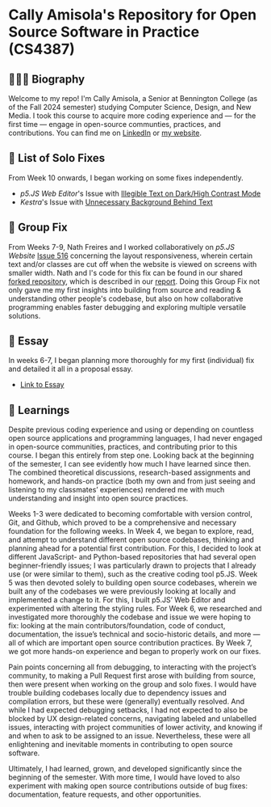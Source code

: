 # Cally Amisola's Repository for Open Source Software in Practice (CS4387)
## 👩🏻‍💻 Biography
Welcome to my repo! I'm Cally Amisola, a Senior at Bennington College (as of the Fall 2024 semester) studying Computer Science, Design, and New Media. I took this course to acquire more coding experience and — for the first time — engage in open-source communties, practices, and contributions. You can find me on [LinkedIn](https://www.linkedin.com/in/cally-amisola/) or [my website](https://www.callypso.design/).

## 👤 List of Solo Fixes
From Week 10 onwards, I began working on some fixes independently.
- _p5.JS Web Editor_'s Issue with [Illegible Text on Dark/High Contrast Mode](https://github.com/bennColl-cs4387/camisola/blob/055d9183834e9aad2b1b8c235eb3d5d779e124c9/Solo%20Fixes/SOLO_FIX1.md)
- _Kestra_'s Issue with [Unnecessary Background Behind Text](https://github.com/bennColl-cs4387/camisola/blob/055d9183834e9aad2b1b8c235eb3d5d779e124c9/Solo%20Fixes/SOLO_FIX2.md)

## 👥 Group Fix
From Weeks 7-9, Nath Freires and I worked collaboratively on _p5.JS Website_ [Issue 516](https://github.com/processing/p5.js-website/issues/516) concerning the layout responsiveness, wherein certain text and/or classes are cut off when the website is viewed on screens with smaller width. Nath and I's code for this fix can be found in our shared [forked repository](https://github.com/callybton/p5.js-website), which is described in our [report](https://docs.google.com/document/d/197LLvZXauJRpocG0KSUylJNpRxrUTCShBL1Q2TjmeAY/edit?tab=t.0). Doing this Group Fix not only gave me my first insights into building from source and reading & understanding other people's codebase, but also on how collaborative programming enables faster debugging and exploring multiple versatile solutions.

## 📝 Essay
In weeks 6-7, I began planning more thoroughly for my first (individual) fix and detailed it all in a proposal essay. 
- [Link to Essay](https://github.com/bennColl-cs4387/camisola/blob/e60b0c91cbd015c9c6902a7c2f25cd6ae4d889e5/Assignments/ESSAY_FIRSTISSUE.md)

## 🧠 Learnings
Despite previous coding experience and using or depending on countless open source applications and programming languages, I had never engaged in open-source communities, practices, and contributing prior to this course. I began this entirely from step one. Looking back at the beginning of the semester, I can see evidently how much I have learned since then. The combined theoretical discussions, research-based assignments and homework, and hands-on practice (both my own and from just seeing and listening to my classmates’ experiences) rendered me with much understanding and insight into open source practices.

Weeks 1-3 were dedicated to becoming comfortable with version control, Git, and Github, which proved to be a comprehensive and necessary foundation for the following weeks. In Week 4, we began to explore, read, and attempt to understand different open source codebases, thinking and planning ahead for a potential first contribution. For this, I decided to look at different JavaScript- and Python-based repositories that had several open beginner-friendly issues; I was particularly drawn to projects that I already use (or were similar to them), such as the creative coding tool p5.JS. Week 5 was then devoted solely to building open source codebases, wherein we built any of the codebases we were previously looking at locally and implemented a change to it. For this, I built p5.JS’ Web Editor and experimented with altering the styling rules. For Week 6, we researched and investigated more thoroughly the codebase and issue we were hoping to fix: looking at the main contributors/foundation, code of conduct, documentation, the issue’s technical and socio-historic details, and more — all of which are important open source contribution practices. By Week 7, we got more hands-on experience and began to properly work on our fixes.

Pain points concerning all from debugging, to interacting with the project’s community, to making a Pull Request first arose with building from source, then were present when working on the group and solo fixes. I would have trouble building codebases locally due to dependency issues and compilation errors, but these were (generally) eventually resolved. And while I had expected debugging setbacks, I had not expected to also be blocked by UX design-related concerns, navigating labeled and unlabelled issues, interacting with project communities of lower activity, and knowing if and when to ask to be assigned to an issue. Nevertheless, these were all enlightening and inevitable moments in contributing to open source software.

Ultimately, I had learned, grown, and developed significantly since the beginning of the semester. With more time, I would have loved to also experiment with making open source contributions outside of bug fixes: documentation, feature requests, and other opportunities.
